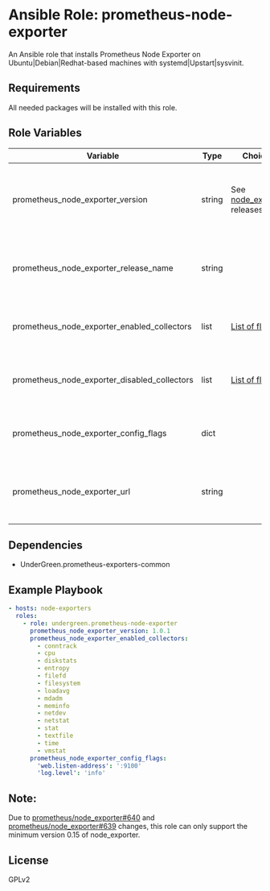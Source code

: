 # Ansible Role: prometheus-node-exporter

An Ansible role that installs Prometheus Node Exporter on Ubuntu|Debian|Redhat-based machines with systemd|Upstart|sysvinit.

## Requirements

All needed packages will be installed with this role.

## Role Variables

| Variable                                    | Type   | Choices                                                                            | Default                                                                                                                     | Comment                                                                                                                    |
|---------------------------------------------|--------|------------------------------------------------------------------------------------|-----------------------------------------------------------------------------------------------------------------------------|----------------------------------------------------------------------------------------------------------------------------|
| prometheus_node_exporter_version            | string | See [node_exporter](https://github.com/prometheus/node_exporter/releases) releases | 1.0.1                                                                                                                      | Version of node_exporter that will be installed. Minimal supported version: 0.15                                           |
| prometheus_node_exporter_release_name       | string |                                                                                    | node_exporter-{{ prometheus_node_exporter_version }}.linux-amd64                                                            | Name of the binary that will be downloaed from the   [release](https://github.com/prometheus/node_exporter/releases)  page |
| prometheus_node_exporter_enabled_collectors | list   | [List of flags](https://github.com/prometheus/node_exporter#disabled-by-default)                       | []| List of [collectors that are disabled by default](https://github.com/prometheus/node_exporter#disabled-by-default) to enable                                                                                                  |
| prometheus_node_exporter_disabled_collectors | list   | [List of flags](https://github.com/prometheus/node_exporter#enabled-by-default)                       | []| List of [collectors that are enabled by default](https://github.com/prometheus/node_exporter#enabled-by-default) to disable                                                                                                  |
| prometheus_node_exporter_config_flags       | dict   |                                                                                    |                                                                                                                             | Dict of key, value options to add to the start command line                                                                |
| prometheus_node_exporter_url                | string |                                                                                    | not defined                                                                                                                      | Custom URL to download node_exporter if you can't access to github                                       |


## Dependencies

- UnderGreen.prometheus-exporters-common

## Example Playbook

```yaml
- hosts: node-exporters
  roles:
    - role: undergreen.prometheus-node-exporter
      prometheus_node_exporter_version: 1.0.1
      prometheus_node_exporter_enabled_collectors:
        - conntrack
        - cpu
        - diskstats
        - entropy
        - filefd
        - filesystem
        - loadavg
        - mdadm
        - meminfo
        - netdev
        - netstat
        - stat
        - textfile
        - time
        - vmstat
      prometheus_node_exporter_config_flags:
        'web.listen-address': ':9100'
        'log.level': 'info'
```

## Note:

Due to [prometheus/node_exporter#640](https://github.com/prometheus/node_exporter/pull/640) and [prometheus/node_exporter#639](https://github.com/prometheus/node_exporter/pull/639) changes, this role can only support the minimum version 0.15 of node_exporter.

## License

GPLv2
